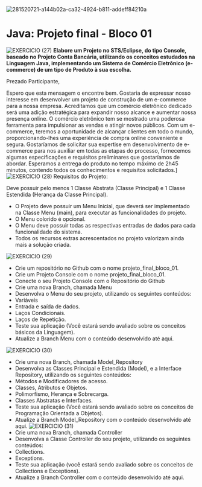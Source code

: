 ![281520721-a144b02a-ca32-4924-b811-addeff84210a](https://github.com/MatheusJulioSantana/projeto_final_bloco_01./assets/129356541/50328a6a-dd4a-4adb-b65c-a130b74990a8)
# Java: Projeto final - Bloco 01
![EXERCICIO (27)](https://github.com/MatheusJulioSantana/projeto_final_bloco_01./assets/129356541/4472f838-232a-40dd-8464-de4e1602babc)
**Elabore um Projeto no STS/Eclipse, do tipo Console, baseado no Projeto Conta Bancária, utilizando os conceitos estudados na Linguagem Java, implementando um Sistema de Comércio Eletrônico (e-commerce) de um tipo de Produto à sua escolha.**


Prezado Participante,

Espero que esta mensagem o encontre bem. Gostaria de expressar nosso interesse em desenvolver um projeto de construção de um e-commerce para a nossa empresa. Acreditamos que um comércio eletrônico dedicado será uma adição estratégica para expandir nosso alcance e aumentar nossa presença online.
O comércio eletrônico tem se mostrado uma poderosa ferramenta para impulsionar as vendas e atingir novos públicos. Com um e-commerce, teremos a oportunidade de alcançar clientes em todo o mundo, proporcionando-lhes uma experiência de compra online conveniente e segura.
Gostaríamos de solicitar sua expertise em desenvolvimento de e-commerce para nos auxiliar em todas as etapas do processo, fornecemos algumas especificações e requisitos preliminares que gostaríamos de abordar.
Esperamos a entrega do produto no tempo máximo de 2h45 minutos, contendo todos os conhecimentos e requisitos solicitados.]
![EXERCICIO (28)](https://github.com/MatheusJulioSantana/projeto_final_bloco_01./assets/129356541/ef38fd6a-bba3-4aa9-8fec-dd73de1c0ff2)
Requisitos do Projeto:

Deve possuir pelo menos 1 Classe Abstrata (Classe Principal) e 1 Classe Estendida (Herança da Classe Principal).<br>
- O Projeto deve possuir um Menu Inicial, que deverá ser implementado na Classe Menu (main), para executar as funcionalidades do projeto.
- O Menu colorido é opcional.
- O Menu deve possuir todas as respectivas entradas de dados para cada funcionalidade do sistema.
- Todos os recursos extras acrescentados no projeto valorizam ainda mais a solução criada.

![EXERCICIO (29)](https://github.com/MatheusJulioSantana/projeto_final_bloco_01./assets/129356541/32c7267a-5d33-482e-86e0-71d1ced22799)
- Crie um repositório no Github com o nome projeto_final_bloco_01.
- Crie um Projeto Console com o nome projeto_final_bloco_01.
- Conecte o seu Projeto Console com o Repositório do Github
- Crie uma nova Branch, chamada Menu
- Desenvolva o Menu do seu projeto, utilizando os seguintes conteúdos:
- Variáveis
- Entrada e saída de dados.
- Laços Condicionais.
- Laços de Repetição.
- Teste sua aplicação (Você estará sendo avaliado sobre os conceitos básicos da Linguagem).
- Atualize a Branch Menu com o conteúdo desenvolvido até aqui.

![EXERCICIO (30)](https://github.com/MatheusJulioSantana/projeto_final_bloco_01./assets/129356541/4c367e1a-2281-4923-84f8-16d250dcf4e2)
- Crie uma nova Branch, chamada Model_Repository
- Desenvolva as Classes Principal e Estendida (Model), e a Interface Repository, utilizando os seguintes conteúdos:
- Métodos e Modificadores de acesso.
- Classes, Atributos e Objetos.
- Polimorfismo, Herança e Sobrecarga.
- Classes Abstratas e Interfaces.
- Teste sua aplicação (Você estará sendo avaliado sobre os conceitos de Programação Orientada a Objetos).
- Atualize a Branch Model_Repository com o conteúdo desenvolvido até aqui.
![EXERCICIO (31)](https://github.com/MatheusJulioSantana/projeto_final_bloco_01./assets/129356541/516a7a81-652b-40ba-a737-bcdf99ef174e)
- Crie uma nova Branch, chamada Controller
- Desenvolva a Classe Controller do seu projeto, utilizando os seguintes conteúdos:
- Collections.
- Exceptions.
- Teste sua aplicação (você estará sendo avaliado sobre os conceitos de Collections e Exceptions).
- Atualize a Branch Controller com o conteúdo desenvolvido até aqui.

